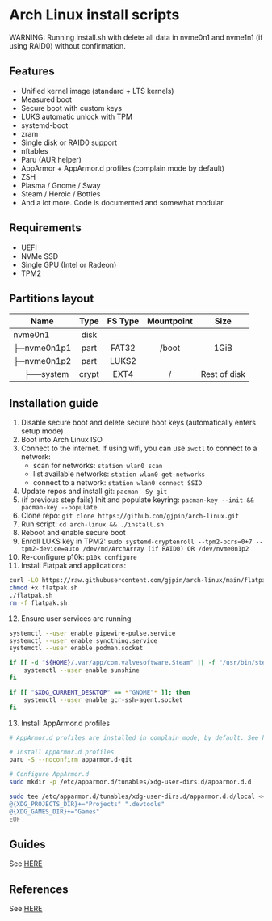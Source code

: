 # Arch Linux install scripts

WARNING: Running install.sh with delete all data in nvme0n1 and nvme1n1 (if using RAID0) without confirmation.

## Features

- Unified kernel image (standard + LTS kernels)
- Measured boot
- Secure boot with custom keys
- LUKS automatic unlock with TPM
- systemd-boot
- zram
- Single disk or RAID0 support
- nftables
- Paru (AUR helper)
- AppArmor + AppArmor.d profiles (complain mode by default)
- ZSH
- Plasma / Gnome / Sway
- Steam / Heroic / Bottles
- And a lot more. Code is documented and somewhat modular

## Requirements

- UEFI
- NVMe SSD
- Single GPU (Intel or Radeon)
- TPM2

## Partitions layout

| Name                                    | Type  | FS Type | Mountpoint |     Size     |
| --------------------------------------- | :---: | :-----: | :--------: | :----------: |
| nvme0n1                                 | disk  |         |            |              |
| ├─nvme0n1p1                             | part  |  FAT32  |   /boot    |     1GiB     |
| ├─nvme0n1p2                             | part  |  LUKS2  |            |              |
| &nbsp;&nbsp;&nbsp;&nbsp;&nbsp;├──system | crypt |  EXT4   |     /      | Rest of disk |

## Installation guide

1. Disable secure boot and delete secure boot keys (automatically enters setup mode)
2. Boot into Arch Linux ISO
3. Connect to the internet. If using wifi, you can use `iwctl` to connect to a network:
   - scan for networks: `station wlan0 scan`
   - list available networks: `station wlan0 get-networks`
   - connect to a network: `station wlan0 connect SSID`
4. Update repos and install git: `pacman -Sy git`
5. (if previous step fails) Init and populate keyring: `pacman-key --init && pacman-key --populate`
6. Clone repo: `git clone https://github.com/gjpin/arch-linux.git`
7. Run script: `cd arch-linux && ./install.sh`
8. Reboot and enable secure boot
9. Enroll LUKS key in TPM2: `sudo systemd-cryptenroll --tpm2-pcrs=0+7 --tpm2-device=auto /dev/md/ArchArray (if RAID0) OR /dev/nvme0n1p2`
10. Re-configure p10k: `p10k configure`
11. Install Flatpak and applications:
```bash
curl -LO https://raw.githubusercontent.com/gjpin/arch-linux/main/flatpak.sh
chmod +x flatpak.sh
./flatpak.sh
rm -f flatpak.sh
```
12. Ensure user services are running
```bash
systemctl --user enable pipewire-pulse.service
systemctl --user enable syncthing.service
systemctl --user enable podman.socket

if [[ -d "${HOME}/.var/app/com.valvesoftware.Steam" || -f "/usr/bin/steam" ]]; then
    systemctl --user enable sunshine
fi

if [[ "$XDG_CURRENT_DESKTOP" == *"GNOME"* ]]; then
    systemctl --user enable gcr-ssh-agent.socket
fi
```
13. Install AppArmor.d profiles
```bash
# AppArmor.d profiles are installed in complain mode, by default. See https://apparmor.pujol.io/enforce/

# Install AppArmor.d profiles
paru -S --noconfirm apparmor.d-git

# Configure AppArmor.d
sudo mkdir -p /etc/apparmor.d/tunables/xdg-user-dirs.d/apparmor.d.d

sudo tee /etc/apparmor.d/tunables/xdg-user-dirs.d/apparmor.d.d/local << 'EOF'
@{XDG_PROJECTS_DIR}+="Projects" ".devtools"
@{XDG_GAMES_DIR}+="Games"
EOF
```

## Guides
See [HERE](https://github.com/gjpin/arch-linux/blob/main/GUIDES.md)

## References
See [HERE](https://github.com/gjpin/arch-linux/blob/main/REFERENCES.md)